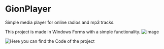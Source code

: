 # GionPlayer
Simple media player for online radios and mp3 tracks.

This project is made in Windows Forms with a simple functionality.
![image](https://github.com/Tunol3/GionPlayer/assets/101215839/2b6ea007-614a-45ec-9f5b-ec897d7797fa)

![Here](https://github.com/Tunol3/GionPlayer/tree/main/Project/GionPlayer_sol) you can find the Code of the project
